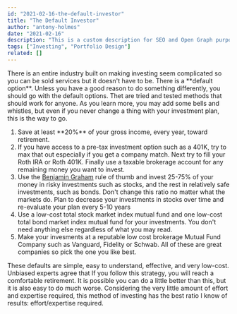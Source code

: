 ```yaml
---
id: "2021-02-16-the-default-investor"
title: "The Default Investor"
author: "antony-holmes"
date: "2021-02-16"
description: "This is a custom description for SEO and Open Graph purposes, rather than the default generated excerpt. Simply add a description field to the frontmatter."
tags: ["Investing", "Portfolio Design"]
related: []
---
```


<p>There is an entire industry built on making investing seem complicated so you can be sold services but it doesn't have to be. There is a **default option**.  Unless you have a good reason to do something differently, you should go with the default options. Thet are tried and tested methods that should work for anyone. As you learn more, you may add some bells and whistles, but even if you never change a thing with your investment plan, this is the way to go.</p>

<ol class="list-decimal list-inside">
<li class="mt-2">Save at least **20%** of your gross income, every year, toward retirement.</li>
<li class="mt-2">If you have access to a pre-tax investment option such as a 401K, try to max that out especially if you get a company match. Next try to fill your Roth IRA or Roth 401K. Finally use a taxable brokerage account for any remaining money you want to invest.</li>
<li class="mt-2">Use the <a class="text-blue-500" href="https://en.wikipedia.org/wiki/Benjamin_Graham">Benjamin Graham</a> rule of thumb and invest 25-75% of your money in risky investments such as stocks, and the rest in relatively safe investments, such as bonds.  Don't change this ratio no matter what the markets do. Plan to decrease your investments in stocks over time and re-evaluate your plan every 5-10 years</li>
<li class="mt-2">Use a low-cost total stock market index mutual fund and one low-cost total bond market index mutual fund for your investments. You don't need anything else regardless of what you may read.</li>
<li class="mt-2">Make your invesments at a reputable low cost brokerage Mutual Fund Company such as Vanguard, Fidelity or Schwab. All of these are great companies so pick the one you like best.</li>
</ol>

<p class="mt-8">These defaults are simple, easy to understand, effective, and very low-cost. Unbiased experts agree that If you follow this strategy, you will reach a comfortable retirement. It is possible you can do a little better than this, but it is also easy to do much worse. Considering the very little amount of effort and expertise required, this method of investing has the best ratio I know of results: effort/expertise required.</p>
